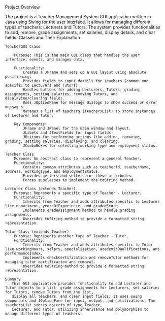 Project Overview

The project is a Teacher Management System GUI application written in Java using Swing for the user interface. It allows for managing different types of teachers: Lecturers and Tutors. The system provides functionalities to add, remove, grade assignments, set salaries, display details, and clear fields.
Classes and Their Explanation

    TeacherGUI Class

        Purpose: This is the main GUI class that handles the user interface, events, and manages data.

        Functionality:
            Creates a JFrame and sets up a GUI layout using absolute positioning.
            Provides fields to input details for teachers (common and specific to Lecturers and Tutors).
            Handles buttons for adding Lecturers, Tutors, grading assignments, setting salaries, removing Tutors, and displaying/clearing fields.
            Uses JOptionPane for message dialogs to show success or error messages.
            Manages a list of teachers (teachersList) to store instances of Lecturer and Tutor.

        Key Components:
            JFrame and JPanel for the main window and layout.
            JLabels and JTextFields for input fields.
            JButtons for performing actions like adding, removing, grading, setting salaries, displaying, and clearing.
            JComboBoxes for selecting working type and employment status.

    Teacher Class
        Purpose: An abstract class to represent a general Teacher.
        Functionality:
            Contains common attributes such as teacherId, teacherName, address, workingType, and employmentStatus.
            Provides getters and setters for these attributes.
            Forces subclasses to implement the toString method.

    Lecturer Class (extends Teacher)
        Purpose: Represents a specific type of Teacher - Lecturer.
        Functionality:
            Inherits from Teacher and adds attributes specific to Lecturer like department, yearsOfExperience, and gradedScore.
            Implements gradeAssignment method to handle grading assignments.
            Overrides toString method to provide a formatted string representation.

    Tutor Class (extends Teacher)
        Purpose: Represents another type of Teacher - Tutor.
        Functionality:
            Inherits from Teacher and adds attributes specific to Tutor like workingHours, salary, specialization, academicQualifications, and performanceIndex.
            Implements checkCertification and removeTutor methods for managing tutor certification and removal.
            Overrides toString method to provide a formatted string representation.

    Summary
       This GUI application provides functionality to add Lecturer and Tutor objects to a list, grade assignments for Lecturers, set salaries for Tutors, remove Tutors from the list, 
       display all teachers, and clear input fields. It uses swing components and JOptionPane for input, output, and notifications. The teachersList stores objects of type Teacher, 
       Lecturer, and Tutor, utilizing inheritance and polymorphism to manage different types of teachers.
